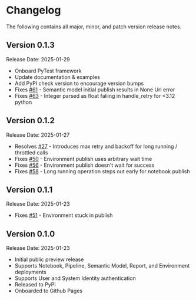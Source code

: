# Changelog

The following contains all major, minor, and patch version release notes.

## Version 0.1.3

<span class="md-h2-subheader">Release Date: 2025-01-29</span>

-   Onboard PyTest framework
-   Update documentation & examples
-   Add PyPI check version to encourage version bumps
-   Fixes [#61](https://github.com/microsoft/fabric-cicd/issues/61) - Semantic model initial publish results in None Url error
-   Fixes [#63](https://github.com/microsoft/fabric-cicd/issues/63) - Integer parsed as float faliing in handle_retry for <3.12 python

## Version 0.1.2

<span class="md-h2-subheader">Release Date: 2025-01-27</span>

-   Resolves [#27](https://github.com/microsoft/fabric-cicd/issues/27) - Introduces max retry and backoff for long running / throttled calls
-   Fixes [#50](https://github.com/microsoft/fabric-cicd/issues/50) - Environment publish uses arbitrary wait time
-   Fixes [#56](https://github.com/microsoft/fabric-cicd/issues/56) - Environment publish doesn't wait for success
-   Fixes [#58](https://github.com/microsoft/fabric-cicd/issues/58) - Long running operation steps out early for notebook publish

## Version 0.1.1

<span class="md-h2-subheader">Release Date: 2025-01-23</span>

-   Fixes [#51](https://github.com/microsoft/fabric-cicd/issues/51) - Environment stuck in publish

## Version 0.1.0

<span class="md-h2-subheader">Release Date: 2025-01-23</span>

-   Initial public preview release
-   Supports Notebook, Pipeline, Semantic Model, Report, and Environment deployments
-   Supports User and System Identity authentication
-   Released to PyPi
-   Onboarded to Github Pages
